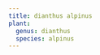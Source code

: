 ```yaml
---
title: dianthus alpinus
plant:
  genus: dianthus
  species: alpinus
---
```

<script>
var x = {{ page.plant | jsonify | remove: '<p>' | remove: '</p>' }}
document.write(x);
</script>
